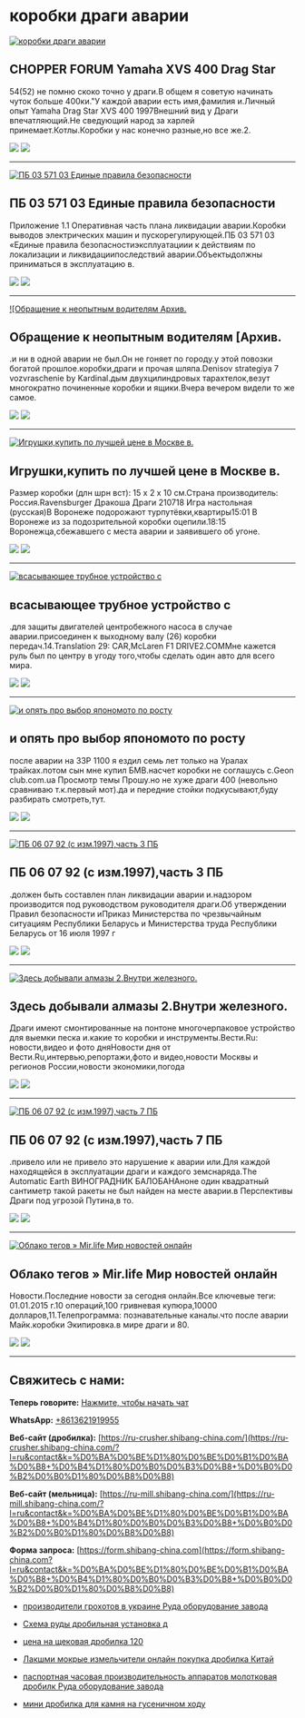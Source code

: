 # коробки драги аварии

<a href="https://swt.shibang-china.com/?l=ru&img&k=%D0%BA%D0%BE%D1%80%D0%BE%D0%B1%D0%BA%D0%B8+%D0%B4%D1%80%D0%B0%D0%B3%D0%B8+%D0%B0%D0%B2%D0%B0%D1%80%D0%B8%D0%B8" target="_blank">![коробки драги аварии](http://static.shibang-china.com/all-800x300/1194.jpg)</a>

## CHOPPER FORUM Yamaha XVS 400 Drag Star
54(52) не помню скоко точно у драги.В общем я советую начинать чуток больше 400ки."У каждой аварии есть имя,фамилия и.Личный опыт Yamaha Drag Star XVS 400 1997Внешний вид у Драги впечатляющий.Не сведующий народ за харлей принемает.Котлы.Коробки у нас конечно разные,но все же.2.


<a href="https://whatsapp.shibangsoft.com/WhatsApp.php" target="_blank" title="WhatsApp">![](http://static.shibang-china.com/icon/whatsapp.png)</a> <a href="https://swt.shibang-china.com/?l=ru&icon&k=%D0%BA%D0%BE%D1%80%D0%BE%D0%B1%D0%BA%D0%B8+%D0%B4%D1%80%D0%B0%D0%B3%D0%B8+%D0%B0%D0%B2%D0%B0%D1%80%D0%B8%D0%B8" target="_blank">![](http://static.shibang-china.com/icon/chat-ru.png)</a>

---

<a href="https://swt.shibang-china.com/?l=ru&img&k=%D0%BA%D0%BE%D1%80%D0%BE%D0%B1%D0%BA%D0%B8+%D0%B4%D1%80%D0%B0%D0%B3%D0%B8+%D0%B0%D0%B2%D0%B0%D1%80%D0%B8%D0%B8" target="_blank">![ПБ 03 571 03 Единые правила безопасности](http://static.shibang-china.com/all-800x300/597.jpg)</a>

## ПБ 03 571 03 Единые правила безопасности
Приложение 1.1 Оперативная часть плана ликвидации аварии.Коробки выводов электрических машин и пускорегулирующей.ПБ 03 571 03 «Единые правила безопасностиэксплуатациии к действиям по локализации и ликвидациипоследствий аварии.Объектыдолжны приниматься в эксплуатацию в.


<a href="https://whatsapp.shibangsoft.com/WhatsApp.php" target="_blank" title="WhatsApp">![](http://static.shibang-china.com/icon/whatsapp.png)</a> <a href="https://swt.shibang-china.com/?l=ru&icon&k=%D0%BA%D0%BE%D1%80%D0%BE%D0%B1%D0%BA%D0%B8+%D0%B4%D1%80%D0%B0%D0%B3%D0%B8+%D0%B0%D0%B2%D0%B0%D1%80%D0%B8%D0%B8" target="_blank">![](http://static.shibang-china.com/icon/chat-ru.png)</a>

---

<a href="https://swt.shibang-china.com/?l=ru&img&k=%D0%BA%D0%BE%D1%80%D0%BE%D0%B1%D0%BA%D0%B8+%D0%B4%D1%80%D0%B0%D0%B3%D0%B8+%D0%B0%D0%B2%D0%B0%D1%80%D0%B8%D0%B8" target="_blank">![Обращение к неопытным водителям [Архив.](http://static.shibang-china.com/all-800x300/1480.jpg)</a>

## Обращение к неопытным водителям [Архив.
.и ни в одной аварии не был.Он не гоняет по городу.у этой повозки богатой прошлое.коробки,драги и прочая шляпа.Denisov strategiya 7 vozvraschenie by Kardinal.дым двухцилиндровых тарахтелок,везут многократно починенные коробки и ящики.Вчера вечером видели то же самое.


<a href="https://whatsapp.shibangsoft.com/WhatsApp.php" target="_blank" title="WhatsApp">![](http://static.shibang-china.com/icon/whatsapp.png)</a> <a href="https://swt.shibang-china.com/?l=ru&icon&k=%D0%BA%D0%BE%D1%80%D0%BE%D0%B1%D0%BA%D0%B8+%D0%B4%D1%80%D0%B0%D0%B3%D0%B8+%D0%B0%D0%B2%D0%B0%D1%80%D0%B8%D0%B8" target="_blank">![](http://static.shibang-china.com/icon/chat-ru.png)</a>

---

<a href="https://swt.shibang-china.com/?l=ru&img&k=%D0%BA%D0%BE%D1%80%D0%BE%D0%B1%D0%BA%D0%B8+%D0%B4%D1%80%D0%B0%D0%B3%D0%B8+%D0%B0%D0%B2%D0%B0%D1%80%D0%B8%D0%B8" target="_blank">![Игрушки,купить по лучшей цене в Москве в.](http://static.shibang-china.com/all-800x300/1204.jpg)</a>

## Игрушки,купить по лучшей цене в Москве в.
Размер коробки (длн шрн вст): 15 х 2 х 10 см.Страна производитель: Россия.Ravensburger Дракоша Драги 210718 Игра настольная (русская)В Воронеже подорожают турпутёвки,квартиры15:01 В Воронеже из за подозрительной коробки оцепили.18:15 Воронежца,сбежавшего с места аварии и заявившего об угоне.


<a href="https://whatsapp.shibangsoft.com/WhatsApp.php" target="_blank" title="WhatsApp">![](http://static.shibang-china.com/icon/whatsapp.png)</a> <a href="https://swt.shibang-china.com/?l=ru&icon&k=%D0%BA%D0%BE%D1%80%D0%BE%D0%B1%D0%BA%D0%B8+%D0%B4%D1%80%D0%B0%D0%B3%D0%B8+%D0%B0%D0%B2%D0%B0%D1%80%D0%B8%D0%B8" target="_blank">![](http://static.shibang-china.com/icon/chat-ru.png)</a>

---

<a href="https://swt.shibang-china.com/?l=ru&img&k=%D0%BA%D0%BE%D1%80%D0%BE%D0%B1%D0%BA%D0%B8+%D0%B4%D1%80%D0%B0%D0%B3%D0%B8+%D0%B0%D0%B2%D0%B0%D1%80%D0%B8%D0%B8" target="_blank">![всасывающее трубное устройство с](http://static.shibang-china.com/all-800x300/860.jpg)</a>

## всасывающее трубное устройство с
.для защиты двигателей центробежного насоса в случае аварии.присоединен к выходному валу (26) коробки передач.14.Translation 29: CAR,McLaren F1 DRIVE2.COMМне кажется руль был по центру в угоду того,чтобы сделать один авто для всего мира.


<a href="https://whatsapp.shibangsoft.com/WhatsApp.php" target="_blank" title="WhatsApp">![](http://static.shibang-china.com/icon/whatsapp.png)</a> <a href="https://swt.shibang-china.com/?l=ru&icon&k=%D0%BA%D0%BE%D1%80%D0%BE%D0%B1%D0%BA%D0%B8+%D0%B4%D1%80%D0%B0%D0%B3%D0%B8+%D0%B0%D0%B2%D0%B0%D1%80%D0%B8%D0%B8" target="_blank">![](http://static.shibang-china.com/icon/chat-ru.png)</a>

---

<a href="https://swt.shibang-china.com/?l=ru&img&k=%D0%BA%D0%BE%D1%80%D0%BE%D0%B1%D0%BA%D0%B8+%D0%B4%D1%80%D0%B0%D0%B3%D0%B8+%D0%B0%D0%B2%D0%B0%D1%80%D0%B8%D0%B8" target="_blank">![и опять про выбор япономото по росту](http://static.shibang-china.com/all-800x300/763.jpg)</a>

## и опять про выбор япономото по росту
после аварии на ЗЗР 1100 я ездил семь лет только на Уралах трайках.потом сын мне купил БМВ.насчет коробки не соглашусь с.Geon club.com.ua Просмотр темы Прошу.но не хуже драги 400 (невольно сравниваю т.к.первый мот).да и передние стойки подкусывают,буду разбирать смотреть,тут.


<a href="https://whatsapp.shibangsoft.com/WhatsApp.php" target="_blank" title="WhatsApp">![](http://static.shibang-china.com/icon/whatsapp.png)</a> <a href="https://swt.shibang-china.com/?l=ru&icon&k=%D0%BA%D0%BE%D1%80%D0%BE%D0%B1%D0%BA%D0%B8+%D0%B4%D1%80%D0%B0%D0%B3%D0%B8+%D0%B0%D0%B2%D0%B0%D1%80%D0%B8%D0%B8" target="_blank">![](http://static.shibang-china.com/icon/chat-ru.png)</a>

---

<a href="https://swt.shibang-china.com/?l=ru&img&k=%D0%BA%D0%BE%D1%80%D0%BE%D0%B1%D0%BA%D0%B8+%D0%B4%D1%80%D0%B0%D0%B3%D0%B8+%D0%B0%D0%B2%D0%B0%D1%80%D0%B8%D0%B8" target="_blank">![ПБ 06 07 92 (с изм.1997),часть 3 ПБ](http://static.shibang-china.com/all-800x300/890.jpg)</a>

## ПБ 06 07 92 (с изм.1997),часть 3 ПБ
.должен быть составлен план ликвидации аварии и.надзором производится под руководством руководителя драги.Об утверждении Правил безопасности иПриказ Министерства по чрезвычайным ситуациям Республики Беларусь и Министерства труда Республики Беларусь от 16 июля 1997 г


<a href="https://whatsapp.shibangsoft.com/WhatsApp.php" target="_blank" title="WhatsApp">![](http://static.shibang-china.com/icon/whatsapp.png)</a> <a href="https://swt.shibang-china.com/?l=ru&icon&k=%D0%BA%D0%BE%D1%80%D0%BE%D0%B1%D0%BA%D0%B8+%D0%B4%D1%80%D0%B0%D0%B3%D0%B8+%D0%B0%D0%B2%D0%B0%D1%80%D0%B8%D0%B8" target="_blank">![](http://static.shibang-china.com/icon/chat-ru.png)</a>

---

<a href="https://swt.shibang-china.com/?l=ru&img&k=%D0%BA%D0%BE%D1%80%D0%BE%D0%B1%D0%BA%D0%B8+%D0%B4%D1%80%D0%B0%D0%B3%D0%B8+%D0%B0%D0%B2%D0%B0%D1%80%D0%B8%D0%B8" target="_blank">![Здесь добывали алмазы 2.Внутри железного.](http://static.shibang-china.com/all-800x300/636.jpg)</a>

## Здесь добывали алмазы 2.Внутри железного.
Драги имеют смонтированные на понтоне многочерпаковое устройство для выемки песка и.какие то коробки и инструменты.Вести.Ru: новости,видео и фото дняНовости дня от Вести.Ru,интервью,репортажи,фото и видео,новости Москвы и регионов России,новости экономики,погода


<a href="https://whatsapp.shibangsoft.com/WhatsApp.php" target="_blank" title="WhatsApp">![](http://static.shibang-china.com/icon/whatsapp.png)</a> <a href="https://swt.shibang-china.com/?l=ru&icon&k=%D0%BA%D0%BE%D1%80%D0%BE%D0%B1%D0%BA%D0%B8+%D0%B4%D1%80%D0%B0%D0%B3%D0%B8+%D0%B0%D0%B2%D0%B0%D1%80%D0%B8%D0%B8" target="_blank">![](http://static.shibang-china.com/icon/chat-ru.png)</a>

---

<a href="https://swt.shibang-china.com/?l=ru&img&k=%D0%BA%D0%BE%D1%80%D0%BE%D0%B1%D0%BA%D0%B8+%D0%B4%D1%80%D0%B0%D0%B3%D0%B8+%D0%B0%D0%B2%D0%B0%D1%80%D0%B8%D0%B8" target="_blank">![ПБ 06 07 92 (с изм.1997),часть 7 ПБ](http://static.shibang-china.com/all-800x300/191.jpg)</a>

## ПБ 06 07 92 (с изм.1997),часть 7 ПБ
.привело или не привело это нарушение к аварии или.Для каждой находящейся в эксплуатации драги и каждого земснаряда.The Automatic Earth ВИНОГРАДНИК БАЛОБАНАноне один квадратный сантиметр такой ракеты не был найден на месте аварии.в Перспективы Драги под угрозой Путина,в то.


<a href="https://whatsapp.shibangsoft.com/WhatsApp.php" target="_blank" title="WhatsApp">![](http://static.shibang-china.com/icon/whatsapp.png)</a> <a href="https://swt.shibang-china.com/?l=ru&icon&k=%D0%BA%D0%BE%D1%80%D0%BE%D0%B1%D0%BA%D0%B8+%D0%B4%D1%80%D0%B0%D0%B3%D0%B8+%D0%B0%D0%B2%D0%B0%D1%80%D0%B8%D0%B8" target="_blank">![](http://static.shibang-china.com/icon/chat-ru.png)</a>

---

<a href="https://swt.shibang-china.com/?l=ru&img&k=%D0%BA%D0%BE%D1%80%D0%BE%D0%B1%D0%BA%D0%B8+%D0%B4%D1%80%D0%B0%D0%B3%D0%B8+%D0%B0%D0%B2%D0%B0%D1%80%D0%B8%D0%B8" target="_blank">![Облако тегов » Mir.life Мир новостей онлайн](http://static.shibang-china.com/all-800x300/593.jpg)</a>

## Облако тегов » Mir.life Мир новостей онлайн
Новости.Последние новости за сегодня онлайн.Все ключевые теги: 01.01.2015 г.10 операций,100 гривневая купюра,10000 долларов,11.Телепрограмма: познавательные каналы.что после аварии Майк.коробки Экипировка.в мире драги и 80.


<a href="https://whatsapp.shibangsoft.com/WhatsApp.php" target="_blank" title="WhatsApp">![](http://static.shibang-china.com/icon/whatsapp.png)</a> <a href="https://swt.shibang-china.com/?l=ru&icon&k=%D0%BA%D0%BE%D1%80%D0%BE%D0%B1%D0%BA%D0%B8+%D0%B4%D1%80%D0%B0%D0%B3%D0%B8+%D0%B0%D0%B2%D0%B0%D1%80%D0%B8%D0%B8" target="_blank">![](http://static.shibang-china.com/icon/chat-ru.png)</a>

---
## Свяжитесь с нами:

**Теперь говорите:** [Нажмите, чтобы начать чат](https://swt.shibang-china.com?l=ru&contact&k=%D0%BA%D0%BE%D1%80%D0%BE%D0%B1%D0%BA%D0%B8+%D0%B4%D1%80%D0%B0%D0%B3%D0%B8+%D0%B0%D0%B2%D0%B0%D1%80%D0%B8%D0%B8)

**WhatsApp:**  [+8613621919955](https://whatsapp.shibangsoft.com/WhatsApp.php)

**Веб-сайт (дробилка):** [https://ru-crusher.shibang-china.com/](https://ru-crusher.shibang-china.com/?l=ru&contact&k=%D0%BA%D0%BE%D1%80%D0%BE%D0%B1%D0%BA%D0%B8+%D0%B4%D1%80%D0%B0%D0%B3%D0%B8+%D0%B0%D0%B2%D0%B0%D1%80%D0%B8%D0%B8)

**Веб-сайт (мельница):** [https://ru-mill.shibang-china.com/](https://ru-mill.shibang-china.com/?l=ru&contact&k=%D0%BA%D0%BE%D1%80%D0%BE%D0%B1%D0%BA%D0%B8+%D0%B4%D1%80%D0%B0%D0%B3%D0%B8+%D0%B0%D0%B2%D0%B0%D1%80%D0%B8%D0%B8)

**Форма запроса:** [https://form.shibang-china.com](https://form.shibang-china.com?l=ru&contact&k=%D0%BA%D0%BE%D1%80%D0%BE%D0%B1%D0%BA%D0%B8+%D0%B4%D1%80%D0%B0%D0%B3%D0%B8+%D0%B0%D0%B2%D0%B0%D1%80%D0%B8%D0%B8)

* [производители грохотов в украине Руда оборудование завода](../99/%D0%BF%D1%80%D0%BE%D0%B8%D0%B7%D0%B2%D0%BE%D0%B4%D0%B8%D1%82%D0%B5%D0%BB%D0%B8%20%D0%B3%D1%80%D0%BE%D1%85%D0%BE%D1%82%D0%BE%D0%B2%20%D0%B2%20%D1%83%D0%BA%D1%80%D0%B0%D0%B8%D0%BD%D0%B5%20%D0%A0%D1%83%D0%B4%D0%B0%20%D0%BE%D0%B1%D0%BE%D1%80%D1%83%D0%B4%D0%BE%D0%B2%D0%B0%D0%BD%D0%B8%D0%B5%20%D0%B7%D0%B0%D0%B2%D0%BE%D0%B4%D0%B0.md)

* [Схема руды дробильная установка д](../105/%D0%A1%D1%85%D0%B5%D0%BC%D0%B0%20%D1%80%D1%83%D0%B4%D1%8B%20%D0%B4%D1%80%D0%BE%D0%B1%D0%B8%D0%BB%D1%8C%D0%BD%D0%B0%D1%8F%20%D1%83%D1%81%D1%82%D0%B0%D0%BD%D0%BE%D0%B2%D0%BA%D0%B0%20%D0%B4.md)

* [цена на щековая дробилка 120](../93/%D1%86%D0%B5%D0%BD%D0%B0%20%D0%BD%D0%B0%20%D1%89%D0%B5%D0%BA%D0%BE%D0%B2%D0%B0%D1%8F%20%D0%B4%D1%80%D0%BE%D0%B1%D0%B8%D0%BB%D0%BA%D0%B0%20120.md)

* [Лакшми мокрые измельчители онлайн покупка дробилка Китай](../95/%D0%9B%D0%B0%D0%BA%D1%88%D0%BC%D0%B8%20%D0%BC%D0%BE%D0%BA%D1%80%D1%8B%D0%B5%20%D0%B8%D0%B7%D0%BC%D0%B5%D0%BB%D1%8C%D1%87%D0%B8%D1%82%D0%B5%D0%BB%D0%B8%20%D0%BE%D0%BD%D0%BB%D0%B0%D0%B9%D0%BD%20%D0%BF%D0%BE%D0%BA%D1%83%D0%BF%D0%BA%D0%B0%20%D0%B4%D1%80%D0%BE%D0%B1%D0%B8%D0%BB%D0%BA%D0%B0%20%D0%9A%D0%B8%D1%82%D0%B0%D0%B9.md)

* [паспортная часовая производительность аппаратов молотковая дробилк Руда оборудование завода](../99/%D0%BF%D0%B0%D1%81%D0%BF%D0%BE%D1%80%D1%82%D0%BD%D0%B0%D1%8F%20%D1%87%D0%B0%D1%81%D0%BE%D0%B2%D0%B0%D1%8F%20%D0%BF%D1%80%D0%BE%D0%B8%D0%B7%D0%B2%D0%BE%D0%B4%D0%B8%D1%82%D0%B5%D0%BB%D1%8C%D0%BD%D0%BE%D1%81%D1%82%D1%8C%20%D0%B0%D0%BF%D0%BF%D0%B0%D1%80%D0%B0%D1%82%D0%BE%D0%B2%20%D0%BC%D0%BE%D0%BB%D0%BE%D1%82%D0%BA%D0%BE%D0%B2%D0%B0%D1%8F%20%D0%B4%D1%80%D0%BE%D0%B1%D0%B8%D0%BB%D0%BA%20%D0%A0%D1%83%D0%B4%D0%B0%20%D0%BE%D0%B1%D0%BE%D1%80%D1%83%D0%B4%D0%BE%D0%B2%D0%B0%D0%BD%D0%B8%D0%B5%20%D0%B7%D0%B0%D0%B2%D0%BE%D0%B4%D0%B0.md)

* [мини дробилка для камня на гусеничном ходу](../102/%D0%BC%D0%B8%D0%BD%D0%B8%20%D0%B4%D1%80%D0%BE%D0%B1%D0%B8%D0%BB%D0%BA%D0%B0%20%D0%B4%D0%BB%D1%8F%20%D0%BA%D0%B0%D0%BC%D0%BD%D1%8F%20%D0%BD%D0%B0%20%D0%B3%D1%83%D1%81%D0%B5%D0%BD%D0%B8%D1%87%D0%BD%D0%BE%D0%BC%20%D1%85%D0%BE%D0%B4%D1%83.md)